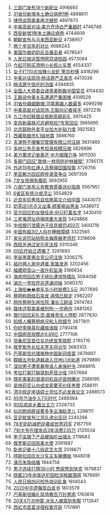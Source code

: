 1. [三部门发布18个新职业](http://www.baidu.com/baidu?cl=3&tn=SE_baiduhomet8_jmjb7mjw&rsv_dl=fyb_top&fr=top1000&wd=%C8%FD%B2%BF%C3%C5%B7%A2%B2%BC18%B8%F6%D0%C2%D6%B0%D2%B5) 4916693
1. [31省份新增本土确诊病例1例](http://www.baidu.com/baidu?cl=3&tn=SE_baiduhomet8_jmjb7mjw&rsv_dl=fyb_top&fr=top1000&wd=31%CA%A1%B7%DD%D0%C2%D4%F6%B1%BE%CD%C1%C8%B7%D5%EF%B2%A1%C0%FD1%C0%FD) 4898611
1. [律师谈郭美美再次被抓](http://www.baidu.com/baidu?cl=3&tn=SE_baiduhomet8_jmjb7mjw&rsv_dl=fyb_top&fr=top1000&wd=%C2%C9%CA%A6%CC%B8%B9%F9%C3%C0%C3%C0%D4%D9%B4%CE%B1%BB%D7%A5) 4897673
1. [中美高层对话:美方开场白严重超时](http://www.baidu.com/baidu?cl=3&tn=SE_baiduhomet8_jmjb7mjw&rsv_dl=fyb_top&fr=top1000&wd=%D6%D0%C3%C0%B8%DF%B2%E3%B6%D4%BB%B0%3A%C3%C0%B7%BD%BF%AA%B3%A1%B0%D7%D1%CF%D6%D8%B3%AC%CA%B1) 4746749
1. [西安新增1例本土确诊病例](http://www.baidu.com/baidu?cl=3&tn=SE_baiduhomet8_jmjb7mjw&rsv_dl=fyb_top&fr=top1000&wd=%CE%F7%B0%B2%D0%C2%D4%F61%C0%FD%B1%BE%CD%C1%C8%B7%D5%EF%B2%A1%C0%FD) 4744609
1. [朝鲜宣布与马来西亚断交](http://www.baidu.com/baidu?cl=3&tn=SE_baiduhomet8_jmjb7mjw&rsv_dl=fyb_top&fr=top1000&wd=%B3%AF%CF%CA%D0%FB%B2%BC%D3%EB%C2%ED%C0%B4%CE%F7%D1%C7%B6%CF%BD%BB) 4738957
1. [两个辛丑年的对比](http://www.baidu.com/baidu?cl=3&tn=SE_baiduhomet8_jmjb7mjw&rsv_dl=fyb_top&fr=top1000&wd=%C1%BD%B8%F6%D0%C1%B3%F3%C4%EA%B5%C4%B6%D4%B1%C8) 4686243
1. [美国华裔奶奶反击袭击者](http://www.baidu.com/baidu?cl=3&tn=SE_baiduhomet8_jmjb7mjw&rsv_dl=fyb_top&fr=top1000&wd=%C3%C0%B9%FA%BB%AA%D2%E1%C4%CC%C4%CC%B7%B4%BB%F7%CF%AE%BB%F7%D5%DF) 4578547
1. [人民日报评暂停网贷进校园](http://www.baidu.com/baidu?cl=3&tn=SE_baiduhomet8_jmjb7mjw&rsv_dl=fyb_top&fr=top1000&wd=%C8%CB%C3%F1%C8%D5%B1%A8%C6%C0%D4%DD%CD%A3%CD%F8%B4%FB%BD%F8%D0%A3%D4%B0) 4573094
1. [今起可购买清明小长假火车票](http://www.baidu.com/baidu?cl=3&tn=SE_baiduhomet8_jmjb7mjw&rsv_dl=fyb_top&fr=top1000&wd=%BD%F1%C6%F0%BF%C9%B9%BA%C2%F2%C7%E5%C3%F7%D0%A1%B3%A4%BC%D9%BB%F0%B3%B5%C6%B1) 4554337
1. [女子打110点加辣小龙虾 警员秒懂](http://www.baidu.com/baidu?cl=3&tn=SE_baiduhomet8_jmjb7mjw&rsv_dl=fyb_top&fr=top1000&wd=%C5%AE%D7%D3%B4%F2110%B5%E3%BC%D3%C0%B1%D0%A1%C1%FA%CF%BA%20%BE%AF%D4%B1%C3%EB%B6%AE) 4418298
1. [中美对话现场:杨洁篪严正表态](http://www.baidu.com/baidu?cl=3&tn=SE_baiduhomet8_jmjb7mjw&rsv_dl=fyb_top&fr=top1000&wd=%D6%D0%C3%C0%B6%D4%BB%B0%CF%D6%B3%A1%3A%D1%EE%BD%E0%F3%F8%D1%CF%D5%FD%B1%ED%CC%AC) 4413036
1. [杨洁篪午饭吃的泡面](http://www.baidu.com/baidu?cl=3&tn=SE_baiduhomet8_jmjb7mjw&rsv_dl=fyb_top&fr=top1000&wd=%D1%EE%BD%E0%F3%F8%CE%E7%B7%B9%B3%D4%B5%C4%C5%DD%C3%E6) 4394935
1. [全国人大常委会谴责美制裁中国官员](http://www.baidu.com/baidu?cl=3&tn=SE_baiduhomet8_jmjb7mjw&rsv_dl=fyb_top&fr=top1000&wd=%C8%AB%B9%FA%C8%CB%B4%F3%B3%A3%CE%AF%BB%E1%C7%B4%D4%F0%C3%C0%D6%C6%B2%C3%D6%D0%B9%FA%B9%D9%D4%B1) 4114430
1. [王毅说中美关系遭遇严重困难](http://www.baidu.com/baidu?cl=3&tn=SE_baiduhomet8_jmjb7mjw&rsv_dl=fyb_top&fr=top1000&wd=%CD%F5%D2%E3%CB%B5%D6%D0%C3%C0%B9%D8%CF%B5%D4%E2%D3%F6%D1%CF%D6%D8%C0%A7%C4%D1) 4109529
1. [31省份婚姻数据:河南离婚人数最多](http://www.baidu.com/baidu?cl=3&tn=SE_baiduhomet8_jmjb7mjw&rsv_dl=fyb_top&fr=top1000&wd=31%CA%A1%B7%DD%BB%E9%D2%F6%CA%FD%BE%DD%3A%BA%D3%C4%CF%C0%EB%BB%E9%C8%CB%CA%FD%D7%EE%B6%E0) 4099298
1. [中美高层对话现场:王毅向记者挥手](http://www.baidu.com/baidu?cl=3&tn=SE_baiduhomet8_jmjb7mjw&rsv_dl=fyb_top&fr=top1000&wd=%D6%D0%C3%C0%B8%DF%B2%E3%B6%D4%BB%B0%CF%D6%B3%A1%3A%CD%F5%D2%E3%CF%F2%BC%C7%D5%DF%BB%D3%CA%D6) 3972216
1. [九江市妇联倡议抵制高额彩礼](http://www.baidu.com/baidu?cl=3&tn=SE_baiduhomet8_jmjb7mjw&rsv_dl=fyb_top&fr=top1000&wd=%BE%C5%BD%AD%CA%D0%B8%BE%C1%AA%B3%AB%D2%E9%B5%D6%D6%C6%B8%DF%B6%EE%B2%CA%C0%F1) 3970425
1. [变异新毒株可逃避核检?专家回应](http://www.baidu.com/baidu?cl=3&tn=SE_baiduhomet8_jmjb7mjw&rsv_dl=fyb_top&fr=top1000&wd=%B1%E4%D2%EC%D0%C2%B6%BE%D6%EA%BF%C9%CC%D3%B1%DC%BA%CB%BC%EC%3F%D7%A8%BC%D2%BB%D8%D3%A6) 3965695
1. [北京鼓励外卖平台加大补贴力度](http://www.baidu.com/baidu?cl=3&tn=SE_baiduhomet8_jmjb7mjw&rsv_dl=fyb_top&fr=top1000&wd=%B1%B1%BE%A9%B9%C4%C0%F8%CD%E2%C2%F4%C6%BD%CC%A8%BC%D3%B4%F3%B2%B9%CC%F9%C1%A6%B6%C8) 3921583
1. [西藏那曲市6.1级地震](http://www.baidu.com/baidu?cl=3&tn=SE_baiduhomet8_jmjb7mjw&rsv_dl=fyb_top&fr=top1000&wd=%CE%F7%B2%D8%C4%C7%C7%FA%CA%D06.1%BC%B6%B5%D8%D5%F0) 3888760
1. [天津狗不理餐饮管理有限公司注销](http://www.baidu.com/baidu?cl=3&tn=SE_baiduhomet8_jmjb7mjw&rsv_dl=fyb_top&fr=top1000&wd=%CC%EC%BD%F2%B9%B7%B2%BB%C0%ED%B2%CD%D2%FB%B9%DC%C0%ED%D3%D0%CF%DE%B9%AB%CB%BE%D7%A2%CF%FA) 3831460
1. [多地公务员省考招录规模压缩](http://www.baidu.com/baidu?cl=3&tn=SE_baiduhomet8_jmjb7mjw&rsv_dl=fyb_top&fr=top1000&wd=%B6%E0%B5%D8%B9%AB%CE%F1%D4%B1%CA%A1%BF%BC%D5%D0%C2%BC%B9%E6%C4%A3%D1%B9%CB%F5) 3826896
1. [美方要求记者离开 中方据理力争](http://www.baidu.com/baidu?cl=3&tn=SE_baiduhomet8_jmjb7mjw&rsv_dl=fyb_top&fr=top1000&wd=%C3%C0%B7%BD%D2%AA%C7%F3%BC%C7%D5%DF%C0%EB%BF%AA%20%D6%D0%B7%BD%BE%DD%C0%ED%C1%A6%D5%F9) 3811200
1. [多部门回应"敦煌一林场防护林被毁"](http://www.baidu.com/baidu?cl=3&tn=SE_baiduhomet8_jmjb7mjw&rsv_dl=fyb_top&fr=top1000&wd=%B6%E0%B2%BF%C3%C5%BB%D8%D3%A6%22%B6%D8%BB%CD%D2%BB%C1%D6%B3%A1%B7%C0%BB%A4%C1%D6%B1%BB%BB%D9%22) 3795175
1. [外逃15年红通人员蔡瑛回国投案](http://www.baidu.com/baidu?cl=3&tn=SE_baiduhomet8_jmjb7mjw&rsv_dl=fyb_top&fr=top1000&wd=%CD%E2%CC%D315%C4%EA%BA%EC%CD%A8%C8%CB%D4%B1%B2%CC%E7%F8%BB%D8%B9%FA%CD%B6%B0%B8) 3726756
1. [李亚鹏方回应网传录音争议](http://www.baidu.com/baidu?cl=3&tn=SE_baiduhomet8_jmjb7mjw&rsv_dl=fyb_top&fr=top1000&wd=%C0%EE%D1%C7%C5%F4%B7%BD%BB%D8%D3%A6%CD%F8%B4%AB%C2%BC%D2%F4%D5%F9%D2%E9) 3697359
1. [7岁女孩拥有腹肌](http://www.baidu.com/baidu?cl=3&tn=SE_baiduhomet8_jmjb7mjw&rsv_dl=fyb_top&fr=top1000&wd=7%CB%EA%C5%AE%BA%A2%D3%B5%D3%D0%B8%B9%BC%A1) 3692955
1. [六部门发布义务教育质量评价指南](http://www.baidu.com/baidu?cl=3&tn=SE_baiduhomet8_jmjb7mjw&rsv_dl=fyb_top&fr=top1000&wd=%C1%F9%B2%BF%C3%C5%B7%A2%B2%BC%D2%E5%CE%F1%BD%CC%D3%FD%D6%CA%C1%BF%C6%C0%BC%DB%D6%B8%C4%CF) 3567951
1. [6省区有扬沙或浮尘](http://www.baidu.com/baidu?cl=3&tn=SE_baiduhomet8_jmjb7mjw&rsv_dl=fyb_top&fr=top1000&wd=6%CA%A1%C7%F8%D3%D0%D1%EF%C9%B3%BB%F2%B8%A1%B3%BE) 3554829
1. [近百年前男孩自信用英文介绍中国](http://www.baidu.com/baidu?cl=3&tn=SE_baiduhomet8_jmjb7mjw&rsv_dl=fyb_top&fr=top1000&wd=%BD%FC%B0%D9%C4%EA%C7%B0%C4%D0%BA%A2%D7%D4%D0%C5%D3%C3%D3%A2%CE%C4%BD%E9%C9%DC%D6%D0%B9%FA) 3443073
1. [奶茶店1点点又出事:顾客喝出黑虫](http://www.baidu.com/baidu?cl=3&tn=SE_baiduhomet8_jmjb7mjw&rsv_dl=fyb_top&fr=top1000&wd=%C4%CC%B2%E8%B5%EA1%B5%E3%B5%E3%D3%D6%B3%F6%CA%C2%3A%B9%CB%BF%CD%BA%C8%B3%F6%BA%DA%B3%E6) 3438972
1. [官方回应豹女狼任命:别只盯着名字](http://www.baidu.com/baidu?cl=3&tn=SE_baiduhomet8_jmjb7mjw&rsv_dl=fyb_top&fr=top1000&wd=%B9%D9%B7%BD%BB%D8%D3%A6%B1%AA%C5%AE%C0%C7%C8%CE%C3%FC%3A%B1%F0%D6%BB%B6%A2%D7%C5%C3%FB%D7%D6) 3430410
1. [三星堆遗址将揭晓重大发现](http://www.baidu.com/baidu?cl=3&tn=SE_baiduhomet8_jmjb7mjw&rsv_dl=fyb_top&fr=top1000&wd=%C8%FD%D0%C7%B6%D1%D2%C5%D6%B7%BD%AB%BD%D2%CF%FE%D6%D8%B4%F3%B7%A2%CF%D6) 3424866
1. [中信银行泄露池子信息被罚450万](http://www.baidu.com/baidu?cl=3&tn=SE_baiduhomet8_jmjb7mjw&rsv_dl=fyb_top&fr=top1000&wd=%D6%D0%D0%C5%D2%F8%D0%D0%D0%B9%C2%B6%B3%D8%D7%D3%D0%C5%CF%A2%B1%BB%B7%A3450%CD%F2) 3400718
1. [中国有超3亿人存在睡眠障碍](http://www.baidu.com/baidu?cl=3&tn=SE_baiduhomet8_jmjb7mjw&rsv_dl=fyb_top&fr=top1000&wd=%D6%D0%B9%FA%D3%D0%B3%AC3%D2%DA%C8%CB%B4%E6%D4%DA%CB%AF%C3%DF%D5%CF%B0%AD) 3322565
1. [家长说罚站拍照太侮辱被老师怼](http://www.baidu.com/baidu?cl=3&tn=SE_baiduhomet8_jmjb7mjw&rsv_dl=fyb_top&fr=top1000&wd=%BC%D2%B3%A4%CB%B5%B7%A3%D5%BE%C5%C4%D5%D5%CC%AB%CE%EA%C8%E8%B1%BB%C0%CF%CA%A6%ED%A1) 3318608
1. [西班牙通过安乐死法规](http://www.baidu.com/baidu?cl=3&tn=SE_baiduhomet8_jmjb7mjw&rsv_dl=fyb_top&fr=top1000&wd=%CE%F7%B0%E0%D1%C0%CD%A8%B9%FD%B0%B2%C0%D6%CB%C0%B7%A8%B9%E6) 3310346
1. [00后开始立遗嘱了](http://www.baidu.com/baidu?cl=3&tn=SE_baiduhomet8_jmjb7mjw&rsv_dl=fyb_top&fr=top1000&wd=00%BA%F3%BF%AA%CA%BC%C1%A2%D2%C5%D6%F6%C1%CB) 3281693
1. [李诞黑尾酱合资公司注销](http://www.baidu.com/baidu?cl=3&tn=SE_baiduhomet8_jmjb7mjw&rsv_dl=fyb_top&fr=top1000&wd=%C0%EE%B5%AE%BA%DA%CE%B2%BD%B4%BA%CF%D7%CA%B9%AB%CB%BE%D7%A2%CF%FA) 3206275
1. [祖孙两人家中遇害 家属发声](http://www.baidu.com/baidu?cl=3&tn=SE_baiduhomet8_jmjb7mjw&rsv_dl=fyb_top&fr=top1000&wd=%D7%E6%CB%EF%C1%BD%C8%CB%BC%D2%D6%D0%D3%F6%BA%A6%20%BC%D2%CA%F4%B7%A2%C9%F9) 3202456
1. [福建观音山一直升机坠海](http://www.baidu.com/baidu?cl=3&tn=SE_baiduhomet8_jmjb7mjw&rsv_dl=fyb_top&fr=top1000&wd=%B8%A3%BD%A8%B9%DB%D2%F4%C9%BD%D2%BB%D6%B1%C9%FD%BB%FA%D7%B9%BA%A3) 3166834
1. [海底捞回应男子排队遭领导插队](http://www.baidu.com/baidu?cl=3&tn=SE_baiduhomet8_jmjb7mjw&rsv_dl=fyb_top&fr=top1000&wd=%BA%A3%B5%D7%C0%CC%BB%D8%D3%A6%C4%D0%D7%D3%C5%C5%B6%D3%D4%E2%C1%EC%B5%BC%B2%E5%B6%D3) 3094056
1. [湖北一学校开非遗课间操](http://www.baidu.com/baidu?cl=3&tn=SE_baiduhomet8_jmjb7mjw&rsv_dl=fyb_top&fr=top1000&wd=%BA%FE%B1%B1%D2%BB%D1%A7%D0%A3%BF%AA%B7%C7%D2%C5%BF%CE%BC%E4%B2%D9) 3090370
1. [上海哈��单车半小时收费2.5元](http://www.baidu.com/baidu?cl=3&tn=SE_baiduhomet8_jmjb7mjw&rsv_dl=fyb_top&fr=top1000&wd=%C9%CF%BA%A3%B9%FE%86%AA%B5%A5%B3%B5%B0%EB%D0%A1%CA%B1%CA%D5%B7%D12.5%D4%AA) 3077695
1. [蔡明称胆结石突发 病情已稳定](http://www.baidu.com/baidu?cl=3&tn=SE_baiduhomet8_jmjb7mjw&rsv_dl=fyb_top&fr=top1000&wd=%B2%CC%C3%F7%B3%C6%B5%A8%BD%E1%CA%AF%CD%BB%B7%A2%20%B2%A1%C7%E9%D2%D1%CE%C8%B6%A8) 2982207
1. [网传蔡明生病住院 潘长江辟谣](http://www.baidu.com/baidu?cl=3&tn=SE_baiduhomet8_jmjb7mjw&rsv_dl=fyb_top&fr=top1000&wd=%CD%F8%B4%AB%B2%CC%C3%F7%C9%FA%B2%A1%D7%A1%D4%BA%20%C5%CB%B3%A4%BD%AD%B1%D9%D2%A5) 2974783
1. [媒体评郭美美被刑拘:一作再作](http://www.baidu.com/baidu?cl=3&tn=SE_baiduhomet8_jmjb7mjw&rsv_dl=fyb_top&fr=top1000&wd=%C3%BD%CC%E5%C6%C0%B9%F9%C3%C0%C3%C0%B1%BB%D0%CC%BE%D0%3A%D2%BB%D7%F7%D4%D9%D7%F7) 2881262
1. [银行回应彩礼贷:直接责任人停职](http://www.baidu.com/baidu?cl=3&tn=SE_baiduhomet8_jmjb7mjw&rsv_dl=fyb_top&fr=top1000&wd=%D2%F8%D0%D0%BB%D8%D3%A6%B2%CA%C0%F1%B4%FB%3A%D6%B1%BD%D3%D4%F0%C8%CE%C8%CB%CD%A3%D6%B0) 2877830
1. [知情人曝蔡明病况和入院细节](http://www.baidu.com/baidu?cl=3&tn=SE_baiduhomet8_jmjb7mjw&rsv_dl=fyb_top&fr=top1000&wd=%D6%AA%C7%E9%C8%CB%C6%D8%B2%CC%C3%F7%B2%A1%BF%F6%BA%CD%C8%EB%D4%BA%CF%B8%BD%DA) 2877811
1. [你好李焕英珍藏版海报](http://www.baidu.com/baidu?cl=3&tn=SE_baiduhomet8_jmjb7mjw&rsv_dl=fyb_top&fr=top1000&wd=%C4%E3%BA%C3%C0%EE%BB%C0%D3%A2%D5%E4%B2%D8%B0%E6%BA%A3%B1%A8) 2780418
1. [中国网民规模达9.89亿](http://www.baidu.com/baidu?cl=3&tn=SE_baiduhomet8_jmjb7mjw&rsv_dl=fyb_top&fr=top1000&wd=%D6%D0%B9%FA%CD%F8%C3%F1%B9%E6%C4%A3%B4%EF9.89%D2%DA) 2777106
1. [坦桑尼亚首位女总统宣誓就职](http://www.baidu.com/baidu?cl=3&tn=SE_baiduhomet8_jmjb7mjw&rsv_dl=fyb_top&fr=top1000&wd=%CC%B9%C9%A3%C4%E1%D1%C7%CA%D7%CE%BB%C5%AE%D7%DC%CD%B3%D0%FB%CA%C4%BE%CD%D6%B0) 2765715
1. [俄罗斯外长拉夫罗夫将访华](http://www.baidu.com/baidu?cl=3&tn=SE_baiduhomet8_jmjb7mjw&rsv_dl=fyb_top&fr=top1000&wd=%B6%ED%C2%DE%CB%B9%CD%E2%B3%A4%C0%AD%B7%F2%C2%DE%B7%F2%BD%AB%B7%C3%BB%AA) 2683103
1. [巴基斯坦总理接种中国新冠疫苗](http://www.baidu.com/baidu?cl=3&tn=SE_baiduhomet8_jmjb7mjw&rsv_dl=fyb_top&fr=top1000&wd=%B0%CD%BB%F9%CB%B9%CC%B9%D7%DC%C0%ED%BD%D3%D6%D6%D6%D0%B9%FA%D0%C2%B9%DA%D2%DF%C3%E7) 2679907
1. [嫦娥五号轨道器进入日地L1点轨道](http://www.baidu.com/baidu?cl=3&tn=SE_baiduhomet8_jmjb7mjw&rsv_dl=fyb_top&fr=top1000&wd=%E6%CF%B6%F0%CE%E5%BA%C5%B9%EC%B5%C0%C6%F7%BD%F8%C8%EB%C8%D5%B5%D8L1%B5%E3%B9%EC%B5%C0) 2679890
1. [深圳男子遭家暴申请人身保护令](http://www.baidu.com/baidu?cl=3&tn=SE_baiduhomet8_jmjb7mjw&rsv_dl=fyb_top&fr=top1000&wd=%C9%EE%DB%DA%C4%D0%D7%D3%D4%E2%BC%D2%B1%A9%C9%EA%C7%EB%C8%CB%C9%ED%B1%A3%BB%A4%C1%EE) 2668915
1. [考拉打架打输哭到声音沙哑](http://www.baidu.com/baidu?cl=3&tn=SE_baiduhomet8_jmjb7mjw&rsv_dl=fyb_top&fr=top1000&wd=%BF%BC%C0%AD%B4%F2%BC%DC%B4%F2%CA%E4%BF%DE%B5%BD%C9%F9%D2%F4%C9%B3%D1%C6) 2657694
1. [撞死乘客的滴滴司机自述音频曝光](http://www.baidu.com/baidu?cl=3&tn=SE_baiduhomet8_jmjb7mjw&rsv_dl=fyb_top&fr=top1000&wd=%D7%B2%CB%C0%B3%CB%BF%CD%B5%C4%B5%CE%B5%CE%CB%BE%BB%FA%D7%D4%CA%F6%D2%F4%C6%B5%C6%D8%B9%E2) 2589195
1. [吴绮莉否认向成龙索要天价抚养费](http://www.baidu.com/baidu?cl=3&tn=SE_baiduhomet8_jmjb7mjw&rsv_dl=fyb_top&fr=top1000&wd=%CE%E2%E7%B2%C0%F2%B7%F1%C8%CF%CF%F2%B3%C9%C1%FA%CB%F7%D2%AA%CC%EC%BC%DB%B8%A7%D1%F8%B7%D1) 2586111
1. [清华规定申请硕士学位不必发表论文](http://www.baidu.com/baidu?cl=3&tn=SE_baiduhomet8_jmjb7mjw&rsv_dl=fyb_top&fr=top1000&wd=%C7%E5%BB%AA%B9%E6%B6%A8%C9%EA%C7%EB%CB%B6%CA%BF%D1%A7%CE%BB%B2%BB%B1%D8%B7%A2%B1%ED%C2%DB%CE%C4) 2498573
1. [95号汽油步入7元时代](http://www.baidu.com/baidu?cl=3&tn=SE_baiduhomet8_jmjb7mjw&rsv_dl=fyb_top&fr=top1000&wd=95%BA%C5%C6%FB%D3%CD%B2%BD%C8%EB7%D4%AA%CA%B1%B4%FA) 2489384
1. [90后成返乡置业主力](http://www.baidu.com/baidu?cl=3&tn=SE_baiduhomet8_jmjb7mjw&rsv_dl=fyb_top&fr=top1000&wd=90%BA%F3%B3%C9%B7%B5%CF%E7%D6%C3%D2%B5%D6%F7%C1%A6) 2326733
1. [仙剑剧组辟谣黄多多出演赵灵儿](http://www.baidu.com/baidu?cl=3&tn=SE_baiduhomet8_jmjb7mjw&rsv_dl=fyb_top&fr=top1000&wd=%CF%C9%BD%A3%BE%E7%D7%E9%B1%D9%D2%A5%BB%C6%B6%E0%B6%E0%B3%F6%D1%DD%D5%D4%C1%E9%B6%F9) 2298111
1. [亚足联宣布江苏队退出亚冠](http://www.baidu.com/baidu?cl=3&tn=SE_baiduhomet8_jmjb7mjw&rsv_dl=fyb_top&fr=top1000&wd=%D1%C7%D7%E3%C1%AA%D0%FB%B2%BC%BD%AD%CB%D5%B6%D3%CD%CB%B3%F6%D1%C7%B9%DA) 2245298
1. [78岁奶奶减肥逆袭成世界冠军](http://www.baidu.com/baidu?cl=3&tn=SE_baiduhomet8_jmjb7mjw&rsv_dl=fyb_top&fr=top1000&wd=78%CB%EA%C4%CC%C4%CC%BC%F5%B7%CA%C4%E6%CF%AE%B3%C9%CA%C0%BD%E7%B9%DA%BE%FC) 2167759
1. [7旬大爷在理发店3年消费235万](http://www.baidu.com/baidu?cl=3&tn=SE_baiduhomet8_jmjb7mjw&rsv_dl=fyb_top&fr=top1000&wd=7%D1%AE%B4%F3%D2%AF%D4%DA%C0%ED%B7%A2%B5%EA3%C4%EA%CF%FB%B7%D1235%CD%F2) 2125534
1. [李子柒旗下产品被指吃出烟头](http://www.baidu.com/baidu?cl=3&tn=SE_baiduhomet8_jmjb7mjw&rsv_dl=fyb_top&fr=top1000&wd=%C0%EE%D7%D3%C6%E2%C6%EC%CF%C2%B2%FA%C6%B7%B1%BB%D6%B8%B3%D4%B3%F6%D1%CC%CD%B7) 2119683
1. [俄罗斯召回驻美大使](http://www.baidu.com/baidu?cl=3&tn=SE_baiduhomet8_jmjb7mjw&rsv_dl=fyb_top&fr=top1000&wd=%B6%ED%C2%DE%CB%B9%D5%D9%BB%D8%D7%A4%C3%C0%B4%F3%CA%B9) 2091887
1. [卧底记者十八般武艺大赏](http://www.baidu.com/baidu?cl=3&tn=SE_baiduhomet8_jmjb7mjw&rsv_dl=fyb_top&fr=top1000&wd=%CE%D4%B5%D7%BC%C7%D5%DF%CA%AE%B0%CB%B0%E3%CE%E4%D2%D5%B4%F3%C9%CD) 2018671
1. [特斯拉回应长沙车主车辆爆胎](http://www.baidu.com/baidu?cl=3&tn=SE_baiduhomet8_jmjb7mjw&rsv_dl=fyb_top&fr=top1000&wd=%CC%D8%CB%B9%C0%AD%BB%D8%D3%A6%B3%A4%C9%B3%B3%B5%D6%F7%B3%B5%C1%BE%B1%AC%CC%A5) 1948018
1. [演员朱珠结婚](http://www.baidu.com/baidu?cl=3&tn=SE_baiduhomet8_jmjb7mjw&rsv_dl=fyb_top&fr=top1000&wd=%D1%DD%D4%B1%D6%EC%D6%E9%BD%E1%BB%E9) 1944758
1. [男子连续打牌36小时 憋尿憋到休克](http://www.baidu.com/baidu?cl=3&tn=SE_baiduhomet8_jmjb7mjw&rsv_dl=fyb_top&fr=top1000&wd=%C4%D0%D7%D3%C1%AC%D0%F8%B4%F2%C5%C636%D0%A1%CA%B1%20%B1%EF%C4%F2%B1%EF%B5%BD%D0%DD%BF%CB) 1879837
1. [隐匿23年命案逃犯因检测核酸落网](http://www.baidu.com/baidu?cl=3&tn=SE_baiduhomet8_jmjb7mjw&rsv_dl=fyb_top&fr=top1000&wd=%D2%FE%C4%E423%C4%EA%C3%FC%B0%B8%CC%D3%B7%B8%D2%F2%BC%EC%B2%E2%BA%CB%CB%E1%C2%E4%CD%F8) 1876691
1. [人民日报四问校外培训乱象](http://www.baidu.com/baidu?cl=3&tn=SE_baiduhomet8_jmjb7mjw&rsv_dl=fyb_top&fr=top1000&wd=%C8%CB%C3%F1%C8%D5%B1%A8%CB%C4%CE%CA%D0%A3%CD%E2%C5%E0%D1%B5%C2%D2%CF%F3) 1814043
1. [2020中华遗嘱库白皮书](http://www.baidu.com/baidu?cl=3&tn=SE_baiduhomet8_jmjb7mjw&rsv_dl=fyb_top&fr=top1000&wd=2020%D6%D0%BB%AA%D2%C5%D6%F6%BF%E2%B0%D7%C6%A4%CA%E9) 1803579
1. [巴基斯坦婚礼现场撒百万钞票雨](http://www.baidu.com/baidu?cl=3&tn=SE_baiduhomet8_jmjb7mjw&rsv_dl=fyb_top&fr=top1000&wd=%B0%CD%BB%F9%CB%B9%CC%B9%BB%E9%C0%F1%CF%D6%B3%A1%C8%F6%B0%D9%CD%F2%B3%AE%C6%B1%D3%EA) 1763618
1. [20天4万次地震 冰岛人被震到失眠](http://www.baidu.com/baidu?cl=3&tn=SE_baiduhomet8_jmjb7mjw&rsv_dl=fyb_top&fr=top1000&wd=20%CC%EC4%CD%F2%B4%CE%B5%D8%D5%F0%20%B1%F9%B5%BA%C8%CB%B1%BB%D5%F0%B5%BD%CA%A7%C3%DF) 1712641
1. [西虹市首富涉侵权案开庭](http://www.baidu.com/baidu?cl=3&tn=SE_baiduhomet8_jmjb7mjw&rsv_dl=fyb_top&fr=top1000&wd=%CE%F7%BA%E7%CA%D0%CA%D7%B8%BB%C9%E6%C7%D6%C8%A8%B0%B8%BF%AA%CD%A5) 1701891